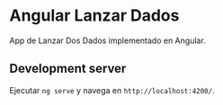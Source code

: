 # Angular Lanzar Dados

App de Lanzar Dos Dados implementado en Angular.

## Development server

Ejecutar `ng serve` y navega en `http://localhost:4200/`.
